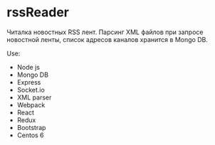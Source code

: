 # rssReader

Читалка новостных RSS лент. Парсинг XML файлов при запросе новостной ленты, список адресов каналов хранится в Mongo DB.

Use: 
<ul>
	<li>Node js</li>
	<li>Mongo DB</li>
	<li>Express</li>
	<li>Socket.io</li>
	<li>XML parser</li>
	<li>Webpack</li>
	<li>React</li>
	<li>Redux</li>
	<li>Bootstrap</li>
	<li>Centos 6</li>
</ul>